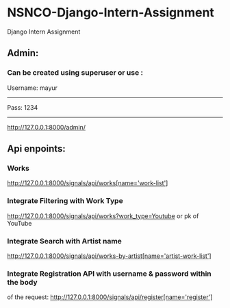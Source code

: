 # NSNCO-Django-Intern-Assignment
Django Intern Assignment


## Admin:
### Can be created using superuser or use : 
  Username: mayur
  ***
  Pass: 1234
  ***
http://127.0.0.1:8000/admin/

## Api enpoints:

### Works
  http://127.0.0.1:8000/signals/api/works[name='work-list']

### Integrate Filtering with Work Type
 http://127.0.0.1:8000/signals/api/works?work_type=Youtube or pk of YouTube

### Integrate Search with Artist name
  http://127.0.0.1:8000/signals/api/works-by-artist[name='artist-work-list']

### Integrate Registration API with username & password within the body
of the request:
  http://127.0.0.1:8000/signals/api/register[name='register']
